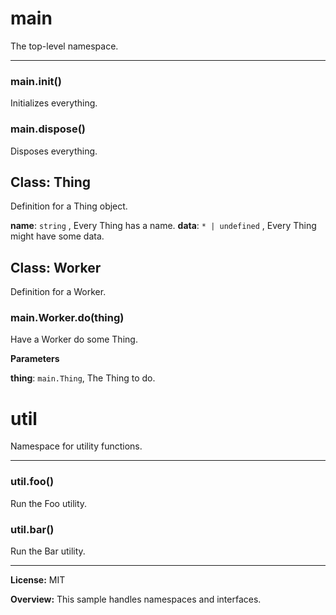 # main

The top-level namespace.



* * *

### main.init() 

Initializes everything.



### main.dispose() 

Disposes everything.



## Class: Thing
Definition for a Thing object.

**name**: `string` , Every Thing has a name.
**data**: `* | undefined` , Every Thing might have some data.

## Class: Worker
Definition for a Worker.

### main.Worker.do(thing) 

Have a Worker do some Thing.

**Parameters**

**thing**: `main.Thing`, The Thing to do.




# util

Namespace for utility functions.



* * *

### util.foo() 

Run the Foo utility.



### util.bar() 

Run the Bar utility.




* * *





**License:** MIT 

**Overview:** This sample handles namespaces and interfaces.



